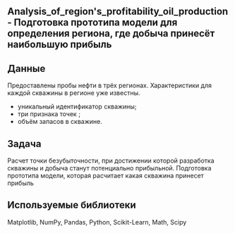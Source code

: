 ## Analysis_of_region's_profitability_oil_production - Подготовка прототипа модели для определения региона, где добыча принесёт наибольшую прибыль

## Данные
Предоставлены пробы нефти в трёх регионах. Характеристики для каждой скважины в регионе уже известны.

- уникальный идентификатор скважины;
- три признака точек ;
- объём запасов в скважине.



## Задача
Расчет точки безубыточности, при достижении которой разработка скважины и добыча станут потенциально прибыльной. 
Подготовка прототипа модели, которая расчитает какая скважина принесет прибыль

## Используемые библиотеки
Matplotlib, 
NumPy, 
Pandas, 
Python, 
Scikit-Learn, 
Math, 
Scipy

